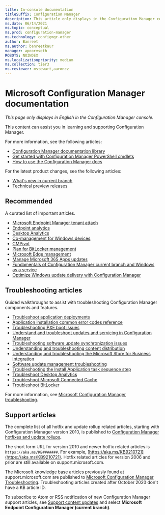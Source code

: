 ```yaml
---
title: In-console documentation
titleSuffix: Configuration Manager
description: This article only displays in the Configuration Manager console.
ms.date: 06/14/2021
ms.topic: conceptual
ms.prod: configuration-manager
ms.technology: configmgr-other
author: Banreet
ms.author: banreetkaur
manager: apoorvseth
ROBOTS: NOINDEX
ms.localizationpriority: medium
ms.collection: tier3
ms.reviewer: mstewart,aaroncz 
---
```


<!-- 
- Feature 1357546
- This page displays in-console, under the Community workspace, Documentation node.
- Don't use any relative links; must be full https://learn.microsoft.com and language neutral

All learn.microsoft.com links should include `?WT.mc_id=configmgr-console` campaign ID at the end for tracking links from the console.
-->

# Microsoft Configuration Manager documentation

*This page only displays in English in the Configuration Manager console.*

This content can assist you in learning and supporting Configuration Manager.

For more information, see the following articles:

- [Configuration Manager documentation library](https://learn.microsoft.com/mem/configmgr?WT.mc_id=configmgr-console)
- [Get started with Configuration Manager PowerShell cmdlets](https://learn.microsoft.com/powershell/sccm/overview?WT.mc_id=configmgr-console)
- [How to use the Configuration Manager docs](https://learn.microsoft.com/mem/use-docs?WT.mc_id=configmgr-console)

For the latest product changes, see the following articles:<!-- 8625956 -->

- [What's new in current branch](https://learn.microsoft.com/mem/configmgr/core/plan-design/changes/whats-new-incremental-versions#whats-new-in-configuration-manager-incremental-versions?WT.mc_id=configmgr-console)
- [Technical preview releases](https://learn.microsoft.com/mem/configmgr/core/get-started/technical-preview?WT.mc_id=configmgr-console)

## Recommended

A curated list of important articles.

- [Microsoft Endpoint Manager tenant attach](https://learn.microsoft.com/mem/configmgr/tenant-attach/?WT.mc_id=configmgr-console)
- [Endpoint analytics](https://learn.microsoft.com/mem/analytics/?WT.mc_id=configmgr-console)
- [Desktop Analytics](https://learn.microsoft.com/mem/configmgr/desktop-analytics/?WT.mc_id=configmgr-console)
- [Co-management for Windows devices](https://learn.microsoft.com/mem/configmgr/comanage/?WT.mc_id=configmgr-console)
- [CMPivot](https://learn.microsoft.com/mem/configmgr/core/servers/manage/cmpivot?WT.mc_id=configmgr-console)
- [Plan for BitLocker management](https://learn.microsoft.com/mem/configmgr/protect/plan-design/bitlocker-management?WT.mc_id=configmgr-console)
- [Microsoft Edge management](https://learn.microsoft.com/mem/configmgr/apps/deploy-use/deploy-edge?WT.mc_id=configmgr-console)
- [Manage Microsoft 365 Apps updates](https://learn.microsoft.com/mem/configmgr/sum/deploy-use/manage-office-365-proplus-updates?WT.mc_id=configmgr-console)
- [Fundamentals of Configuration Manager current branch and Windows as a service](https://learn.microsoft.com/mem/configmgr/core/understand/configuration-manager-and-windows-as-service?WT.mc_id=configmgr-console)
- [Optimize Windows update delivery with Configuration Manager](https://learn.microsoft.com/mem/configmgr/sum/deploy-use/optimize-windows-10-update-delivery?WT.mc_id=configmgr-console)

## Troubleshooting articles

Guided walkthroughs to assist with troubleshooting Configuration Manager components and features.

- [Troubleshoot application deployments](https://learn.microsoft.com/mem/configmgr/apps/understand/app-deployment-technical-reference?WT.mc_id=configmgr-console)
- [Application installation common error codes reference](https://learn.microsoft.com/mem/configmgr/tenant-attach/app-install-error-reference?WT.mc_id=configmgr-console)
- [Troubleshooting PXE boot issues](https://learn.microsoft.com/troubleshoot/mem/configmgr/troubleshoot-pxe-boot-issues)
- [Understand and troubleshoot updates and servicing in Configuration Manager](https://learn.microsoft.com/troubleshoot/mem/configmgr/understand-troubleshoot-updates-servicing)
- [Troubleshooting software update synchronization issues](https://learn.microsoft.com/troubleshoot/mem/configmgr/troubleshoot-software-update-synchronization)
- [Understanding and troubleshooting content distribution](https://learn.microsoft.com/troubleshoot/mem/configmgr/content-distribution-introduction)
- [Understanding and troubleshooting the Microsoft Store for Business integration](https://learn.microsoft.com/mem/configmgr/apps/deploy-use/troubleshoot-microsoft-store-for-business-integration?WT.mc_id=configmgr-console)
- [Software update management troubleshooting](https://learn.microsoft.com/troubleshoot/mem/configmgr/troubleshoot-software-update-management)
- [Troubleshooting the Install Application task sequence step](https://learn.microsoft.com/troubleshoot/mem/configmgr/troubleshoot-install-application-step)
- [Troubleshoot Desktop Analytics](https://learn.microsoft.com/mem/configmgr/desktop-analytics/troubleshooting?WT.mc_id=configmgr-console)
- [Troubleshoot Microsoft Connected Cache](https://learn.microsoft.com/mem/configmgr/core/servers/deploy/configure/troubleshoot-microsoft-connected-cache?WT.mc_id=configmgr-console)
- [Troubleshoot BitLocker](https://learn.microsoft.com/mem/configmgr/protect/tech-ref/bitlocker/troubleshoot?WT.mc_id=configmgr-console)

For more information, see [Microsoft Configuration Manager troubleshooting](https://learn.microsoft.com/troubleshoot/mem/configmgr/welcome-configuration-manager).

## Support articles

The complete list of all hotfix and update rollup related articles, starting with Configuration Manager version 2010, is published to [Configuration Manager hotfixes and update rollups](https://learn.microsoft.com/mem/configmgr/hotfix?WT.mc_id=configmgr-console).

The short form URL for version 2010 and newer hotfix related articles is `https://aka.ms/KB#######`. For example, [https://aka.ms/KB9210721](https://aka.ms/KB9210721).
Hotfix related articles for version 2006 and prior are still available on support.microsoft.com.

The Microsoft knowledge base articles previously found at support.microsoft.com are published to [Microsoft Configuration Manager Troubleshooting](https://learn.microsoft.com/troubleshoot/mem/configmgr/welcome-configuration-manager). Troubleshooting articles created after October 2020 don't have a KB article ID.

To subscribe to Atom or RSS notification of new Configuration Manager support articles, see [Support content updates](https://support.microsoft.com/help/4089498/) and select **Microsoft Endpoint Configuration Manager (current branch)**.
